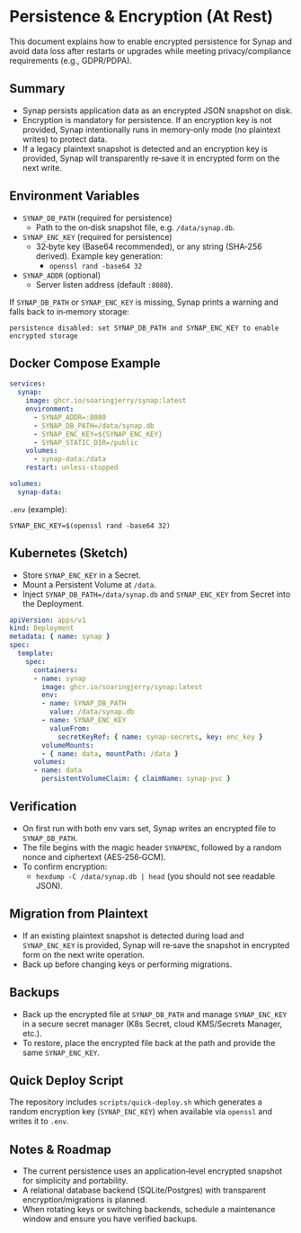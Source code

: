 # Persistence & Encryption (At Rest)

This document explains how to enable encrypted persistence for Synap and avoid data loss after restarts or upgrades while meeting privacy/compliance requirements (e.g., GDPR/PDPA).

## Summary

- Synap persists application data as an encrypted JSON snapshot on disk.
- Encryption is mandatory for persistence. If an encryption key is not provided, Synap intentionally runs in memory‑only mode (no plaintext writes) to protect data.
- If a legacy plaintext snapshot is detected and an encryption key is provided, Synap will transparently re‑save it in encrypted form on the next write.

## Environment Variables

- `SYNAP_DB_PATH` (required for persistence)
  - Path to the on‑disk snapshot file, e.g. `/data/synap.db`.
- `SYNAP_ENC_KEY` (required for persistence)
  - 32‑byte key (Base64 recommended), or any string (SHA‑256 derived). Example key generation:
    - `openssl rand -base64 32`
- `SYNAP_ADDR` (optional)
  - Server listen address (default `:8080`).

If `SYNAP_DB_PATH` or `SYNAP_ENC_KEY` is missing, Synap prints a warning and falls back to in‑memory storage:

```
persistence disabled: set SYNAP_DB_PATH and SYNAP_ENC_KEY to enable encrypted storage
```

## Docker Compose Example

```yaml
services:
  synap:
    image: ghcr.io/soaringjerry/synap:latest
    environment:
      - SYNAP_ADDR=:8080
      - SYNAP_DB_PATH=/data/synap.db
      - SYNAP_ENC_KEY=${SYNAP_ENC_KEY}
      - SYNAP_STATIC_DIR=/public
    volumes:
      - synap-data:/data
    restart: unless-stopped

volumes:
  synap-data:
```

`.env` (example):

```
SYNAP_ENC_KEY=$(openssl rand -base64 32)
```

## Kubernetes (Sketch)

- Store `SYNAP_ENC_KEY` in a Secret.
- Mount a Persistent Volume at `/data`.
- Inject `SYNAP_DB_PATH=/data/synap.db` and `SYNAP_ENC_KEY` from Secret into the Deployment.

```yaml
apiVersion: apps/v1
kind: Deployment
metadata: { name: synap }
spec:
  template:
    spec:
      containers:
      - name: synap
        image: ghcr.io/soaringjerry/synap:latest
        env:
        - name: SYNAP_DB_PATH
          value: /data/synap.db
        - name: SYNAP_ENC_KEY
          valueFrom:
            secretKeyRef: { name: synap-secrets, key: enc_key }
        volumeMounts:
        - { name: data, mountPath: /data }
      volumes:
      - name: data
        persistentVolumeClaim: { claimName: synap-pvc }
```

## Verification

- On first run with both env vars set, Synap writes an encrypted file to `SYNAP_DB_PATH`.
- The file begins with the magic header `SYNAPENC`, followed by a random nonce and ciphertext (AES‑256‑GCM).
- To confirm encryption:
  - `hexdump -C /data/synap.db | head` (you should not see readable JSON).

## Migration from Plaintext

- If an existing plaintext snapshot is detected during load and `SYNAP_ENC_KEY` is provided, Synap will re‑save the snapshot in encrypted form on the next write operation.
- Back up before changing keys or performing migrations.

## Backups

- Back up the encrypted file at `SYNAP_DB_PATH` and manage `SYNAP_ENC_KEY` in a secure secret manager (K8s Secret, cloud KMS/Secrets Manager, etc.).
- To restore, place the encrypted file back at the path and provide the same `SYNAP_ENC_KEY`.

## Quick Deploy Script

The repository includes `scripts/quick-deploy.sh` which generates a random encryption key (`SYNAP_ENC_KEY`) when available via `openssl` and writes it to `.env`.

## Notes & Roadmap

- The current persistence uses an application‑level encrypted snapshot for simplicity and portability.
- A relational database backend (SQLite/Postgres) with transparent encryption/migrations is planned.
- When rotating keys or switching backends, schedule a maintenance window and ensure you have verified backups.

